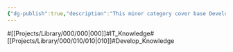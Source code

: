 ```yaml
---
{"dg-publish":true,"description":"This minor category cover base Develop knowledge","permalink":"/projects/library/000/010/010/","dgPassFrontmatter":true,"noteIcon":"0","created":"2024-01-24T15:24:09.122+09:00","updated":"2024-04-11T00:04:10.135+09:00"}
---
```


#[[Projects/Library/000/000\|000]]#IT_Knowledge#[[Projects/Library/000/010/010\|010]]#Develop_Knowledge



